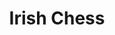 ---
layout: page
title: Irish Chess
languages: OCaml
description: another without an image
importance: 3
category: School
display: false
---